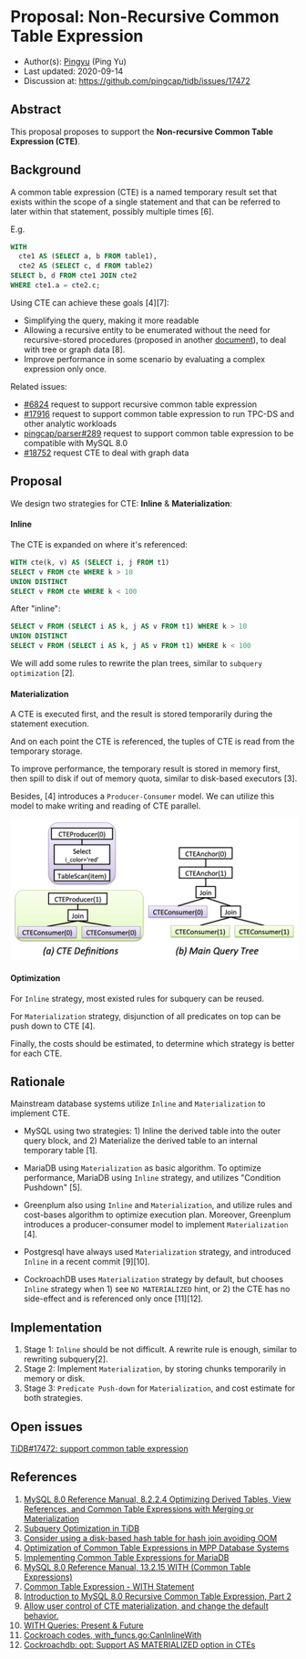 
# Proposal: Non-Recursive Common Table Expression

- Author(s):     [Pingyu](https://github.com/pingyu) (Ping Yu)
- Last updated:  2020-09-14
- Discussion at: https://github.com/pingcap/tidb/issues/17472

## Abstract

This proposal proposes to support the __Non-recursive Common Table Expression (CTE)__.

## Background

A common table expression (CTE) is a named temporary result set that exists within the scope of a single statement and that can be referred to later within that statement, possibly multiple times [6].

E.g.
```sql
WITH
  cte1 AS (SELECT a, b FROM table1),
  cte2 AS (SELECT c, d FROM table2)
SELECT b, d FROM cte1 JOIN cte2
WHERE cte1.a = cte2.c;
```

Using CTE can achieve these goals [4][7]:
* Simplifying the query, making it more readable
* Allowing a recursive entity to be enumerated without the need for recursive-stored procedures (proposed in another [document](https://github.com/pingyu/tidb/blob/executor_recursive_cte/docs/design/2020-08-08-recursive-common-table-expression.md)), to deal with tree or graph data [8].
* Improve performance in some scenario by evaluating a complex expression only once.

Related issues:
* [#6824](https://github.com/pingcap/tidb/issues/6824) request to support recursive common table expression
* [#17916](https://github.com/pingcap/tidb/issues/17916) request to support common table expression to run TPC-DS and other analytic workloads
* [pingcap/parser#289](https://github.com/pingcap/parser/issues/289) request to support common table expression to be compatible with MySQL 8.0
* [#18752](https://github.com/pingcap/tidb/issues/18752) request CTE to deal with graph data

## Proposal

We design two strategies for CTE: __Inline__ & __Materialization__:

#### Inline
The CTE is expanded on where it's referenced:
```sql
WITH cte(k, v) AS (SELECT i, j FROM t1)
SELECT v FROM cte WHERE k > 10
UNION DISTINCT
SELECT v FROM cte WHERE k < 100
```
After "inline":
```sql
SELECT v FROM (SELECT i AS k, j AS v FROM t1) WHERE k > 10
UNION DISTINCT
SELECT v FROM (SELECT i AS k, j AS v FROM t1) WHERE k < 100
```

We will add some rules to rewrite the plan trees, similar to `subquery optimization` [2].

#### Materialization
A CTE is executed first, and the result is stored temporarily during the statement execution.

And on each point the CTE is referenced, the tuples of CTE is read from the temporary storage.

To improve performance, the temporary result is stored in memory first, then spill to disk if out of memory quota, similar to disk-based executors [3].

Besides, [4] introduces a `Producer-Consumer` model. We can utilize this model to make writing and reading of CTE parallel.

![cte01](imgs/cte01.png)

#### Optimization
For `Inline` strategy, most existed rules for subquery can be reused.

For `Materialization` strategy, disjunction of all predicates on top can be push down to CTE [4].

Finally, the costs should be estimated, to determine which strategy is better for each CTE.

## Rationale

Mainstream database systems utilize `Inline` and `Materialization` to implement CTE.

* MySQL using two strategies: 1) Inline the derived table into the outer query block, and 2) Materialize the derived table to an internal temporary table [1].

* MariaDB using `Materialization` as basic algorithm. To optimize performance, MariaDB using `Inline` strategy, and utilizes "Condition Pushdown" [5].

* Greenplum also using `Inline` and `Materialization`, and utilize rules and cost-bases algorithm to optimize execution plan. Moreover, Greenplum introduces a producer-consumer model to implement `Materialization` [4].

* Postgresql have always used `Materialization` strategy, and introduced `Inline` in a recent commit [9][10].

* CockroachDB uses `Materialization` strategy by default, but chooses `Inline` strategy when 1) see `NO MATERIALIZED` hint, or 2) the CTE has no side-effect and is referenced only once [11][12].



## Implementation

1. Stage 1: `Inline` should be not difficult. A rewrite rule is enough, similar to rewriting subquery[2].
2. Stage 2: Implement `Materialization`, by storing chunks temporarily in memory or disk.
3. Stage 3: `Predicate Push-down` for `Materialization`, and cost estimate for both strategies.


## Open issues
[TiDB#17472: support common table expression](https://github.com/pingcap/tidb/issues/17472)

## References
1. [MySQL 8.0 Reference Manual, 8.2.2.4 Optimizing Derived Tables, View References, and Common Table Expressions with Merging or Materialization](https://dev.mysql.com/doc/refman/8.0/en/derived-table-optimization.html)
2. [Subquery Optimization in TiDB](https://pingcap.com/blog/2016-12-07-Subquery-Optimization-in-TiDB/)
3. [Consider using a disk-based hash table for hash join avoiding OOM](https://github.com/pingcap/tidb/issues/11607)
4. [Optimization of Common Table Expressions in MPP Database Systems](http://www.vldb.org/pvldb/vol8/p1704-elhelw.pdf)
5. [Implementing Common Table Expressions for MariaDB](https://seim-conf.org/media/materials/2017/proceedings/SEIM-2017_Full_Papers.pdf#page=13)
6. [MySQL 8.0 Reference Manual, 13.2.15 WITH (Common Table Expressions)](https://dev.mysql.com/doc/refman/8.0/en/with.html)
7. [Common Table Expression - WITH Statement](https://www.researchgate.net/publication/242270488_Common_Table_Expression_-_WITH_Statement)
8. [Introduction to MySQL 8.0 Recursive Common Table Expression, Part 2](https://www.percona.com/blog/2020/02/13/introduction-to-mysql-8-0-recursive-common-table-expression-part-2/)
9. [Allow user control of CTE materialization, and change the default behavior.
](https://git.postgresql.org/gitweb/?p=postgresql.git;a=commitdiff;h=608b167f9f9c4553c35bb1ec0eab9ddae643989b)
10. [WITH Queries: Present & Future](https://info.crunchydata.com/blog/with-queries-present-future-common-table-expressions)
11. [Cockroach codes, with_funcs.go:CanInlineWith](https://github.com/cockroachdb/cockroach/blob/master/pkg/sql/opt/norm/with_funcs.go#L18)
12. [Cockroachdb: opt: Support AS MATERIALIZED option in CTEs](https://github.com/cockroachdb/cockroach/issues/45863)
